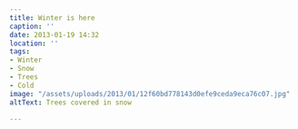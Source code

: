 ```yaml
---
title: Winter is here
caption: ''
date: 2013-01-19 14:32
location: ''
tags:
- Winter
- Snow
- Trees
- Cold
image: "/assets/uploads/2013/01/12f60bd778143d0efe9ceda9eca76c07.jpg"
altText: Trees covered in snow

---
```

